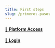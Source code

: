 ```yaml
---
title: First steps
slug: /primeros-pasos
---
```


<div className="feature-grid">
  <a href="primeros-pasos/acceso-a-la-plataforma">
  <div className="feature-card">
    <h4>📄 Platform Access</h4>
  </div>
  </a>
  <a href="primeros-pasos/inicio-de-sesion">
  <div className="feature-card">
    <h4>📄 Login</h4>
  </div>
  </a>
</div>
